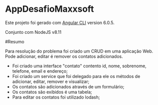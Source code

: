 # AppDesafioMaxxsoft

Este projeto foi gerado com [Angular CLI](https://github.com/angular/angular-cli) version 6.0.5.

Conjunto com NodeJS v8.11

#Resumo

Para resolução do problema foi criado um CRUD em uma aplicação Web. Pode adicionar, editar é remover os contatos adicionados.

- Foi criado uma interface "contato" contento id, nome, sobrenome, telefone, email e endereço;
- Foi criado um service que foi delegado para ele os métodos de adicionar, editar, remover e visualizar;
- Os contatos são adicionados através de um formulário;
- Os contatos são exibidos é uma tabela;
- Para editar os contatos foi utilizado lodash;

